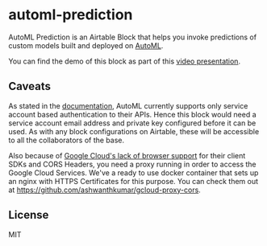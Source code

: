 # automl-prediction

AutoML Prediction is an Airtable Block that helps you invoke predictions of custom models built and deployed on [AutoML](https://cloud.google.com/automl).

You can find the demo of this block as part of this [video presentation](https://www.youtube.com/watch?v=MCRoMVyhLdI&list=PLeUD0-i-p8Sn_5GbT6fijjPYd4ipmo1aM&index=3&t=0s).

## Caveats
As stated in the [documentation](https://cloud.google.com/vision/automl/docs/before-you-begin), AutoML currently supports only service account based authentication to their APIs. Hence this block would need a service account email address and private key configured before it can be used. As with any block configurations on Airtable, these will be accessible to all the collaborators of the base.

Also because of [Google Cloud's lack of browser support](https://github.com/googleapis/nodejs-dialogflow/issues/405#issuecomment-522745669) for their client SDKs and CORS Headers, you need a proxy running in order to access the Google Cloud Services. We've a ready to use docker container that sets up an nginx with HTTPS Certificates for this purpose. You can check them out at https://github.com/ashwanthkumar/gcloud-proxy-cors.


## License

MIT

